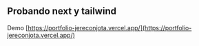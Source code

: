 
## Probando next y tailwind

Demo
[https://portfolio-jereconjota.vercel.app/](https://portfolio-jereconjota.vercel.app/)
